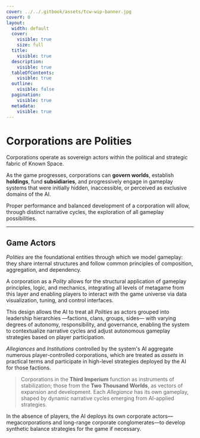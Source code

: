 ```yaml
---
cover: ../../.gitbook/assets/tcw-wip-banner.jpg
coverY: 0
layout:
  width: default
  cover:
    visible: true
    size: full
  title:
    visible: true
  description:
    visible: true
  tableOfContents:
    visible: true
  outline:
    visible: false
  pagination:
    visible: true
  metadata:
    visible: true
---
```


# Corporations are Polities

Corporations operate as sovereign actors within the political and strategic fabric of Known Space.

As the game progresses, corporations can **govern worlds**, establish **holdings**, fund **subsidiaries**, and progressively engage in gameplay systems that were initially hidden, inaccessible, or perceived as exclusive domains of the AI.

Proper performance and balanced development of a corporation will allow, through distinct narrative cycles, the exploration of all gameplay possibilities.

***

## Game Actors

_Polities_ are the foundational entities through which we model gameplay: they share internal structures and follow common principles of composition, aggregation, and dependency.

A corporation as a _Polity_ allows for the structural application of gameplay principles, logic, and mechanics, integrating all levels of metagame from this layer and enabling players to interact with the game universe via data visualization, tuning, and control interfaces.

This design allows the AI to treat all _Polities_ as actors grouped into leadership hierarchies —factions, clans, groups, sides— with varying degrees of autonomy, responsibility, and governance, enabling the system to contextualize narrative cycles and adjust autonomous gameplay strategies based on player participation.

_Allegiances_ and _Institutions_ controlled by the system's AI aggregate numerous player-controlled corporations, which are treated as _assets_ in practical terms and participate in high-level strategies deployed by the AI for those factions.

> Corporations in the **Third Imperium** function as instruments of stabilization; those from the **Two Thousand Worlds**, as vectors of expansion and development. Each _Allegiance_ has its own gameplay, shaped by dynamic narrative cycles emerging from AI-applied strategies.

In the absence of players, the AI deploys its own corporate actors—megacorporations and long-range corporate conglomerates—to develop synthetic balance strategies for the game if necessary.
